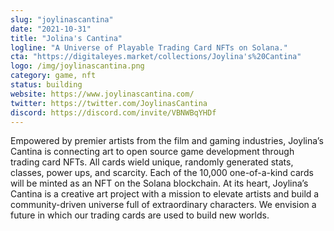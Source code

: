 ```yaml
---
slug: "joylinascantina"
date: "2021-10-31"
title: "Jolina's Cantina"
logline: "A Universe of Playable Trading Card NFTs on Solana."
cta: "https://digitaleyes.market/collections/Joylina's%20Cantina"
logo: /img/joylinascantina.png
category: game, nft
status: building
website: https://www.joylinascantina.com/
twitter: https://twitter.com/JoylinasCantina
discord: https://discord.com/invite/VBNWBqYHDf
---
```


Empowered by premier artists from the film and gaming industries, Joylina’s Cantina is connecting art to open source game development through trading card NFTs. All cards wield unique, randomly generated stats, classes, power ups, and scarcity. Each of the 10,000 one-of-a-kind cards will be minted as an NFT on the Solana blockchain. At its heart, Joylina’s Cantina is a creative art project with a mission to elevate artists and build a community-driven universe full of extraordinary characters. We envision a future in which our trading cards are used to build new worlds.
